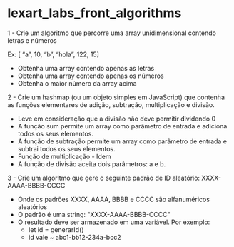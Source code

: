 # lexart_labs_front_algorithms

1 - Crie um algoritmo que percorre uma array unidimensional contendo letras e números

 Ex: [ “a”, 10, “b”, “hola”, 122, 15]
  * Obtenha uma array contendo apenas as letras
  * Obtenha uma array contendo apenas os números
  * Obtenha o maior número da array acima
  
2 - Crie um hashmap (ou um objeto simples em JavaScript) que contenha as funções elementares de adição, subtração, multiplicação e divisão.
  * Leve em consideração que a divisão não deve permitir dividendo 0
  * A função sum permite um array como parâmetro de entrada e adiciona todos os seus elementos.
  * A função de subtração permite um array como parâmetro de entrada e subtrai todos os seus elementos.
  * Função de multiplicação - Idem
  * A função de divisão aceita dois parâmetros: a e b.
  
3 -  Crie um algoritmo que gere o seguinte padrão de ID aleatório: XXXX-AAAA-BBBB-CCCC
  * Onde os padrões XXXX, AAAA, BBBB e CCCC são alfanuméricos aleatórios
  * O padrão é uma string: "XXXX-AAAA-BBBB-CCCC"
  * O resultado deve ser armazenado em uma variável. Por exemplo:
    * let id = generarId()
    * id vale ~ abc1-bb12-234a-bcc2
